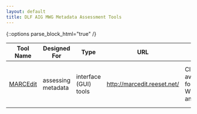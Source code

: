 ```yaml
---
layout: default
title: DLF AIG MWG Metadata Assessment Tools
---
```


   {::options parse_block_html="true" /}
   
| Tool Name | Designed For | Type | URL | GUI | Command Line Interface | Free | OSS or proprietary | Written in | Associated Tools
| ---| ---| ---| ---| ---| ---| ---| ---| ---| ---|
| [MARCEdit](/tools/marcedit) | assessing metadata | interface (GUI) tools | http://marcedit.reeset.net/  | Clients available for Windows and Mac | y (http://marcedit.reeset.net/cmarcedit-exe-using-the-command-line) | y | Open with restrictions, see license http://marcedit.reeset.net/marcedit-end-user-license-agreement.  Incorporates other free softwares with their own license agreements, e.g. Yaz | C# |


